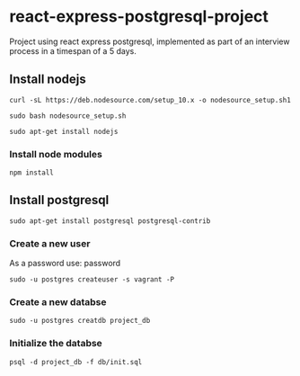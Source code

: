 # react-express-postgresql-project

Project using react express postgresql, implemented as part of an interview process in a timespan of a 5 days.

## Install nodejs

`curl -sL https://deb.nodesource.com/setup_10.x -o nodesource_setup.sh1`

`sudo bash nodesource_setup.sh`

`sudo apt-get install nodejs`

### Install node modules

`npm install`

## Install postgresql

`sudo apt-get install postgresql postgresql-contrib`

### Create a new user

As a password use: password

`sudo -u postgres createuser -s vagrant -P`

### Create a new databse

`sudo -u postgres creatdb project_db`

### Initialize the databse

`psql -d project_db -f db/init.sql`



